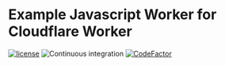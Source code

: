# Example Javascript Worker for Cloudflare Worker
[![license](https://img.shields.io/github/license/cgrotz/example-worker-js.svg)](https://github.com/cgrotz/example-worker-js/blob/master/LICENSE)
![Continuous integration](https://github.com/cgrotz/example-worker-js/workflows/release/badge.svg)
[![CodeFactor](https://www.codefactor.io/repository/github/cgrotz/example-worker-js/badge)](https://www.codefactor.io/repository/github/cgrotz/example-worker-js)

